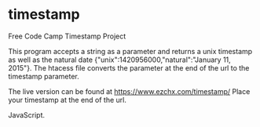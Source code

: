 # timestamp
Free Code Camp Timestamp Project

This program accepts a string as a parameter and returns a unix timestamp as well as the natural date {"unix":1420956000,"natural":"January 11, 2015"}.
The htacess file converts the parameter at the end of the url to the timestamp parameter.

The live version can be found at https://www.ezchx.com/timestamp/
Place your timestamp at the end of the url.

JavaScript.
